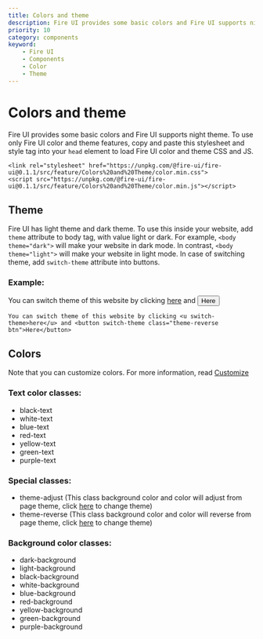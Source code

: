 ```yaml
---
title: Colors and theme
description: Fire UI provides some basic colors and Fire UI supports night theme. 
priority: 10
category: components
keyword: 
    - Fire UI
    - Components
    - Color
    - Theme
---
```


# Colors and theme
Fire UI provides some basic colors and Fire UI supports night theme. To use only Fire UI color and theme features, copy and paste this stylesheet and style tag into your `head` element to load Fire UI color and theme CSS and JS.

```
<link rel="stylesheet" href="https://unpkg.com/@fire-ui/fire-ui@0.1.1/src/feature/Colors%20and%20Theme/color.min.css">
<script src="https://unpkg.com/@fire-ui/fire-ui@0.1.1/src/feature/Colors%20and%20Theme/color.min.js"></script>
```

<div class="division">

## Theme
Fire UI has light theme and dark theme. To use this inside your website, add `theme` attribute to body tag, with value light or dark. For example, `<body theme="dark">` will make your website in dark mode. In contrast, `<body theme="light">` will make your website in light mode. In case of switching theme, add `switch-theme` attribute into buttons.

### Example:
You can switch theme of this website by clicking <u switch-theme>here</u> and <button switch-theme class="theme-reverse btn">Here</button>

```
You can switch theme of this website by clicking <u switch-theme>here</u> and <button switch-theme class="theme-reverse btn">Here</button>
```

</div>
<div class="division">

## Colors
Note that you can customize colors. For more information, read [Customize](./customize)

### Text color classes:
<ul>
    <li class="black-text">black-text</li>
    <li class="white-text">white-text</li>
    <li class="blue-text">blue-text</li>
    <li class="red-text">red-text</li>
    <li class="yellow-text">yellow-text</li>
    <li class="green-text">green-text</li>
    <li class="purple-text">purple-text</li>
</ul>

### Special classes:
<ul>
    <li class="theme-adjust">theme-adjust (This class background color and color will adjust from page theme, click <u switch-theme>here</u> to change theme)</li>
    <li class="theme-reverse">theme-reverse (This class background color and color will reverse from page theme, click <u switch-theme>here</u> to change theme)</li>
</ul>

### Background color classes:
<ul>
    <li><div class="box dark-background white-text">dark-background</div></li>
    <li><div class="box light-background black-text">light-background</div></li>
    <li><div class="box black-background white-text">black-background</div></li>
    <li><div class="box white-background black-text">white-background</div></li>
    <li><div class="box blue-background">blue-background</div></li>
    <li><div class="box red-background">red-background</div></li>
    <li><div class="box yellow-background">yellow-background</div></li>
    <li><div class="box green-background">green-background</div></li>
    <li><div class="box purple-background">purple-background</div></li>
</ul>
</div>